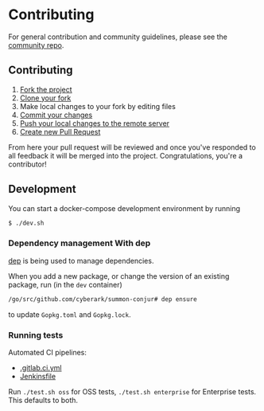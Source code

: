 # Contributing

For general contribution and community guidelines, please see the [community repo](https://github.com/cyberark/community).

## Contributing

1. [Fork the project](https://help.github.com/en/github/getting-started-with-github/fork-a-repo)
2. [Clone your fork](https://help.github.com/en/github/creating-cloning-and-archiving-repositories/cloning-a-repository)
3. Make local changes to your fork by editing files
3. [Commit your changes](https://help.github.com/en/github/managing-files-in-a-repository/adding-a-file-to-a-repository-using-the-command-line)
4. [Push your local changes to the remote server](https://help.github.com/en/github/using-git/pushing-commits-to-a-remote-repository)
5. [Create new Pull Request](https://help.github.com/en/github/collaborating-with-issues-and-pull-requests/creating-a-pull-request-from-a-fork)

From here your pull request will be reviewed and once you've responded to all
feedback it will be merged into the project. Congratulations, you're a
contributor!

## Development

You can start a docker-compose development environment by running

```sh
$ ./dev.sh
```

### Dependency management With dep
[dep](https://golang.github.io/dep/docs/introduction.html) is being used to manage dependencies.

When you add a new package, or change the version of an existing package, run (in the `dev` container)

```sh
/go/src/github.com/cyberark/summon-conjur# dep ensure
```

to update `Gopkg.toml` and `Gopkg.lock`.

### Running tests

Automated CI pipelines:
- [.gitlab.ci.yml](.gitlab.ci.yml)
- [Jenkinsfile](Jenkinsfile)

Run `./test.sh oss` for OSS tests, `./test.sh enterprise` for Enterprise tests.
This defaults to both.
